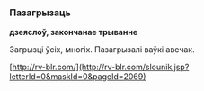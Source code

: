 ### Пазагрызаць
**дзеяслоў, закончанае трыванне**

Загрызці ўсіх, многіх. Пазагрызалі ваўкі авечак.

<a rel="author">[http://rv-blr.com/](http://rv-blr.com/slounik.jsp?letterId=0&maskId=0&pageId=2069)</a>

